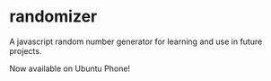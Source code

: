 randomizer
===================

A javascript random number generator for learning and use in future projects.

Now available on Ubuntu Phone!
